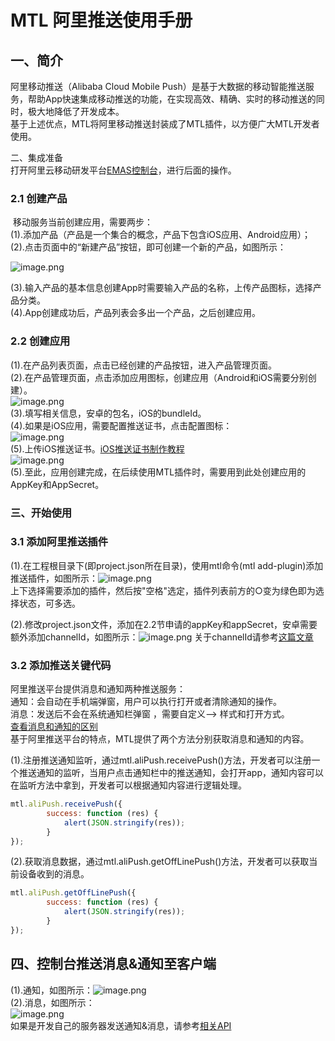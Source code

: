 # MTL 阿里推送使用手册

<a name="XeEzC"></a>
## 一、简介
阿里移动推送（Alibaba Cloud Mobile Push）是基于大数据的移动智能推送服务，帮助App快速集成移动推送的功能，在实现高效、精确、实时的移动推送的同时，极大地降低了开发成本。<br />基于上述优点，MTL将阿里移动推送封装成了MTL插件，以方便广大MTL开发者使用。

二、集成准备<br />打开阿里云移动研发平台[EMAS控制台](https://emas.console.aliyun.com/?spm=a2c4g.11186623.2.11.3f0c12a6WwGhzM)，进行后面的操作。
<a name="M1aQd"></a>
### 2.1 创建产品
 移动服务当前创建应用，需要两步：<br />(1).添加产品（产品是一个集合的概念，产品下包含iOS应用、Android应用）；<br />(2).点击页面中的“新建产品”按钮，即可创建一个新的产品，如图所示：

![image.png](https://cdn.nlark.com/yuque/0/2019/png/271499/1568270539585-1a559680-5d27-4703-ad42-dee4f08a4f20.png#align=left&display=inline&height=386&name=image.png&originHeight=772&originWidth=1878&size=126510&status=done&width=939)

(3).输入产品的基本信息创建App时需要输入产品的名称，上传产品图标，选择产品分类。<br />(4).App创建成功后，产品列表会多出一个产品，之后创建应用。

<a name="4kogc"></a>
### 2.2 创建应用
(1).在产品列表页面，点击已经创建的产品按钮，进入产品管理页面。<br />(2).在产品管理页面，点击添加应用图标，创建应用（Android和iOS需要分别创建）。<br />![image.png](https://cdn.nlark.com/yuque/0/2019/png/271499/1568270942632-8e5df6dc-b385-4ae4-b6a9-c7b6b144c218.png#align=left&display=inline&height=329&name=image.png&originHeight=658&originWidth=1794&size=74002&status=done&width=897)<br />(3).填写相关信息，安卓的包名，iOS的bundleId。<br />(4).如果是iOS应用，需要配置推送证书，点击配置图标：<br />![image.png](https://cdn.nlark.com/yuque/0/2019/png/271499/1568272065385-2d554528-a571-4ae7-ad11-35166b0df3e7.png#align=left&display=inline&height=173&name=image.png&originHeight=346&originWidth=896&size=39368&status=done&width=448)<br />(5).上传iOS推送证书。[iOS推送证书制作教程](https://help.aliyun.com/document_detail/30071.html)<br />![image.png](https://cdn.nlark.com/yuque/0/2019/png/271499/1568272260470-14de7dc3-b087-4ff2-bf22-dd90f33dd35b.png#align=left&display=inline&height=683&name=image.png&originHeight=1366&originWidth=1186&size=149522&status=done&width=593)<br />(5).至此，应用创建完成，在后续使用MTL插件时，需要用到此处创建应用的AppKey和AppSecret。

<a name="YTo3Q"></a>
### 三、开始使用
<a name="m2cgo"></a>
### 3.1 添加阿里推送插件
(1).在工程根目录下(即project.json所在目录)，使用mtl命令(mtl add-plugin)添加推送插件，如图所示：![image.png](https://cdn.nlark.com/yuque/0/2019/png/271499/1568613632851-1015d4a0-3f25-432e-8a40-65cfaade9c63.png#align=left&display=inline&height=226&name=image.png&originHeight=452&originWidth=1138&size=235985&status=done&width=569)<br />上下选择需要添加的插件，然后按"空格"选定，插件列表前方的○变为绿色即为选择状态，可多选。

(2).修改project.json文件，添加在2.2节申请的appKey和appSecret，安卓需要额外添加channelId，如图所示：![image.png](https://cdn.nlark.com/yuque/0/2019/png/271499/1568614201039-8f2cef72-3c7c-4ce7-95a3-061a0ac45f7e.png#align=left&display=inline&height=348&name=image.png&originHeight=696&originWidth=1614&size=138651&status=done&width=807)
关于channelId请参考[这篇文章](https://helpcdn.aliyun.com/knowledge_detail/67398.html)
<a name="qhIL6"></a>
### 3.2 添加推送关键代码
阿里推送平台提供消息和通知两种推送服务：<br />通知：会自动在手机端弹窗，用户可以执行打开或者清除通知的操作。<br />消息：发送后不会在系统通知栏弹窗 ，需要自定义—> 样式和打开方式。<br />[查看消息和通知的区别](https://help.aliyun.com/knowledge_detail/55174.html?spm=a2c4g.11186631.2.11.420eb068OEwPZZ)<br />基于阿里推送平台的特点，MTL提供了两个方法分别获取消息和通知的内容。

(1).注册推送通知监听，通过mtl.aliPush.receivePush()方法，开发者可以注册一个推送通知的监听，当用户点击通知栏中的推送通知，会打开app，通知内容可以在监听方法中拿到，开发者可以根据通知内容进行逻辑处理。
```javascript
mtl.aliPush.receivePush({
		success: function (res) {
			alert(JSON.stringify(res));
		}
});
```

(2).获取消息数据，通过mtl.aliPush.getOffLinePush()方法，开发者可以获取当前设备收到的消息。
```javascript
mtl.aliPush.getOffLinePush({
		success: function (res) {
			alert(JSON.stringify(res));
		}
});
```

<a name="JfY93"></a>
## 四、控制台推送消息&通知至客户端
(1).通知，如图所示：![image.png](https://cdn.nlark.com/yuque/0/2019/png/271499/1568686201285-04795ea4-16dd-4e5e-b87b-949c85bb07fd.png#align=left&display=inline&height=600&name=image.png&originHeight=1200&originWidth=1720&size=127848&status=done&width=860)<br />(2).消息，如图所示：<br />![image.png](https://cdn.nlark.com/yuque/0/2019/png/271499/1568686374735-feb10303-b98c-4378-8bfd-102a0e44fea0.png#align=left&display=inline&height=574&name=image.png&originHeight=1148&originWidth=1134&size=105549&status=done&width=567)<br />如果是开发自己的服务器发送通知&消息，请参考[相关API](https://help.aliyun.com/document_detail/48038.html?spm=5176.13140723.0.0.2a2c1cc9K4tA4i)
